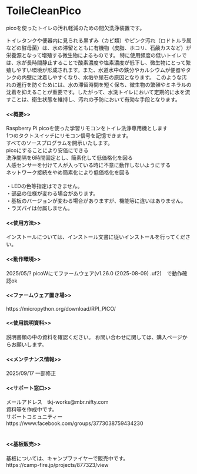 # ToileCleanPico
picoを使ったトイレの汚れ軽減のための間欠洗浄装置です。

トイレタンクや便器内に見られる黒ずみ（カビ類）やピンク汚れ（ロドトルラ属などの酵母菌）は、水の滞留とともに有機物（皮脂、ホコリ、石鹸カスなど）が栄養源となって増殖する微生物によるものです。
特に使用頻度の低いトイレでは、水が長時間静止することで酸素濃度や塩素濃度が低下し、微生物にとって繁殖しやすい環境が形成されます。また、水道水中の鉄分やカルシウムが便器やタンクの内壁に沈着しやすくなり、水垢や尿石の原因となります。
このような汚れの進行を防ぐためには、水の滞留時間を短く保ち、微生物の繁殖やミネラルの沈着を抑えることが重要です。したがって、水洗トイレにおいて定期的に水を流すことは、衛生状態を維持し、汚れの予防において有効な手段となります。<br>

<h4><<概要>></h4>
  Raspberry Pi picoを使った学習リモコンをトイレ洗浄専用機とします<br>
  1つのタクトスイッチにリモコン信号を記憶できます。<br>
  すべてのソースプログラムを開示いたします。<br>
  picoにすることにより安価にできる<br>
  洗浄間隔を6時間固定とし、簡素化して低価格化を図る<br>
  人感センサーを付けて人が入っている時に不意に動作しないようにする<br>
  ネットワーク接続をやめ簡素化により低価格化を図る<br>
<br>
・LEDの色等指定はできません。<br>
・部品の仕様が変わる場合があります。 <br>
・基板のバージョンが変わる場合がありますが、機能等に違いはありません。<br>
・ラズパイは付属しません。<br>

<h4><<使用方法>></h4>
インストールについては、インストール文書に従いインストールを行ってください。<br>

<h4><<動作環境>></h4>
2025/05/? picoWにてファームウェア(v1.26.0 (2025-08-09) .uf2)　で動作確認ok<br>

<h4><<ファームウェア置き場>></h4>
https://micropython.org/download/RPI_PICO/ <br>

  
<h4><<使用説明資料>></h4>
説明書類の中の資料を確認ください。
お問い合わせに関しては、購入ページからお願いします。　

<h4><<メンテナンス情報>></h4>
2025/09/17 一部修正<br>

<h4><<サポート窓口>></h4>
  メールアドレス　tkj-works@mbr.nifty.com <br>
  資料等を作成中です。<br>
  サポートコミュニティー　https://www.facebook.com/groups/3773038759434230<br>
<br>
<h4><<基板販売>></h4>
基板については、キャンプファイヤーで販売中です。<br>
https://camp-fire.jp/projects/877323/view<br>


